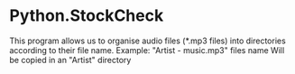 # Python.StockCheck
This program allows us to organise audio files (*.mp3 files) into directories according to their file name.
Example:
"Artist - music.mp3" files name
Will be copied in an "Artist" directory
